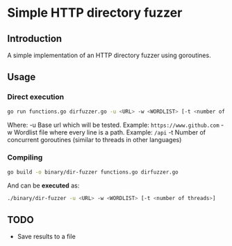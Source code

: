 # Simple HTTP directory fuzzer

## Introduction
A simple implementation of an HTTP directory fuzzer using goroutines.

## Usage
### Direct execution
```sh
go run functions.go dirfuzzer.go -u <URL> -w <WORDLIST> [-t <number of threads>]
```
Where:
-u Base url which will be tested. Example: `https://www.github.com`
-w Wordlist file where every line is a path. Example: `/api`
-t Number of concurrent goroutines (similar to threads in other languages)

### Compiling
```sh
go build -o binary/dir-fuzzer functions.go dirfuzzer.go
```

And can be **executed** as:
```sh
./binary/dir-fuzzer -u <URL> -w <WORDLIST> [-t <number of threads>]
```

## TODO
- Save results to a file